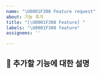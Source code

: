 ```yaml
---
name: "\U0001F308 Feature request"
about: 기능 추가
title: "[\U0001F308 Feature] "
labels: "\U0001F308 feature"
assignees: ''

---
```


## **🌈 추가할 기능에 대한 설명**
